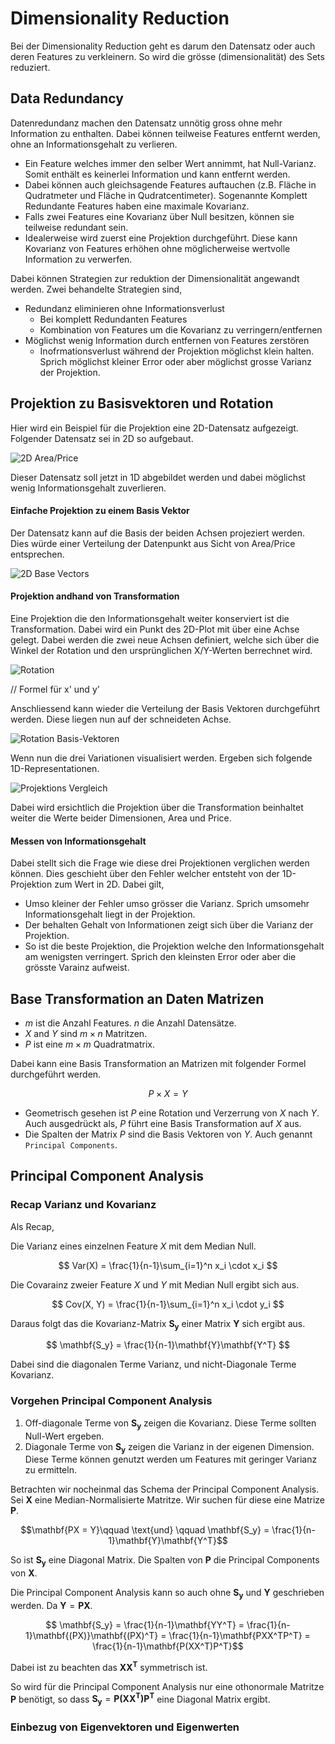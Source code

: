 # Dimensionality Reduction

Bei der Dimensionality Reduction geht es darum den Datensatz oder auch deren Features zu verkleinern. So wird die grösse (dimensionalität) des Sets reduziert.

## Data Redundancy

Datenredundanz machen den Datensatz unnötig gross ohne mehr Information zu enthalten. Dabei können teilweise Features entfernt werden, ohne an Informationsgehalt zu verlieren.

- Ein Feature welches immer den selber Wert annimmt, hat Null-Varianz. Somit enthält es keinerlei Information und kann entfernt werden.
- Dabei können auch gleichsagende Features auftauchen (z.B. Fläche in Qudratmeter und Fläche in Qudratcentimeter). Sogenannte Komplett Redundante Features haben eine maximale Kovarianz.
- Falls zwei Features eine Kovarianz über Null besitzen, können sie teilweise redundant sein.
- Idealerweise wird zuerst eine Projektion durchgeführt. Diese kann Kovarianz von Features erhöhen ohne möglicherweise wertvolle Information zu verwerfen.

Dabei können Strategien zur reduktion der Dimensionalität angewandt werden. Zwei behandelte Strategien sind,

- Redundanz eliminieren ohne Informationsverlust
    - Bei komplett Redundanten Features
    - Kombination von Features um die Kovarianz zu verringern/entfernen
- Möglichst wenig Information durch entfernen von Features zerstören
    - Inofrmationsverlust während der Projektion möglichst klein halten. Sprich möglichst kleiner Error oder aber möglichst grosse Varianz der Projektion.

## Projektion zu Basisvektoren und Rotation

Hier wird ein Beispiel für die Projektion eine 2D-Datensatz aufgezeigt. Folgender Datensatz sei in 2D so aufgebaut.

![2D Area/Price](images/2d_projection.png)

Dieser Datensatz soll jetzt in 1D abgebildet werden und dabei möglichst wenig Informationsgehalt zuverlieren.

#### Einfache Projektion zu einem Basis Vektor

Der Datensatz kann auf die Basis der beiden Achsen projeziert werden. Dies würde einer Verteilung der Datenpunkt aus Sicht von Area/Price entsprechen.

![2D Base Vectors](images/projection_basevectors.png)

#### Projektion andhand von Transformation

Eine Projektion die den Informationsgehalt weiter konserviert ist die Transformation. Dabei wird ein Punkt des 2D-Plot mit über eine Achse gelegt. Dabei werden die zwei neue Achsen definiert, welche sich über die Winkel der Rotation und den ursprünglichen X/Y-Werten berrechnet wird.

![Rotation](images/projection_rotation.png)

// Formel für x' und y'

Anschliessend kann wieder die Verteilung der Basis Vektoren durchgeführt werden. Diese liegen nun auf der schneideten Achse.

![Rotation Basis-Vektoren](images/projection_rotation_base.png)

Wenn nun die drei Variationen visualisiert werden. Ergeben sich folgende 1D-Representationen.

![Projektions Vergleich](images/projection_comparsion.png)

Dabei wird ersichtlich die Projektion über die Transformation beinhaltet weiter die Werte beider Dimensionen, Area und Price.

#### Messen von Informationsgehalt

Dabei stellt sich die Frage wie diese drei Projektionen verglichen werden können. Dies geschieht über den Fehler welcher entsteht von der 1D-Projektion zum Wert in 2D. Dabei gilt,

- Umso kleiner der Fehler umso grösser die Varianz. Sprich umsomehr Informationsgehalt liegt in der Projektion.
- Der behalten Gehalt von Informationen zeigt sich über die Varianz der Projektion.
- So ist die beste Projektion, die Projektion welche den Informationsgehalt am wenigsten verringert. Sprich den kleinsten Error oder aber die grösste Varainz aufweist.

## Base Transformation an Daten Matrizen

- $m$ ist die Anzahl Features. $n$ die Anzahl Datensätze.
- $X$ and $Y$ sind $m \times n$ Matritzen.
- $P$ ist eine $m \times m$ Quadratmatrix.

Dabei kann eine Basis Transformation an Matrizen mit folgender Formel durchgeführt werden.

$$ P \times X = Y $$

- Geometrisch gesehen ist $P$ eine Rotation und Verzerrung von $X$ nach $Y$. Auch ausgedrückt als, $P$ führt eine Basis Transformation auf $X$ aus.
- Die Spalten der Matrix $P$ sind die Basis Vektoren von $Y$. Auch genannt `Principal Components`.

## Principal Component Analysis

### Recap Varianz und Kovarianz

Als Recap,

Die Varianz eines einzelnen Feature $X$ mit dem Median Null.

$$ Var(X) = \frac{1}{n-1}\sum_{i=1}^n x_i \cdot x_i $$

Die Covarainz zweier Feature $X$ und $Y$ mit Median Null ergibt sich aus.

$$ Cov(X, Y) = \frac{1}{n-1}\sum_{i=1}^n x_i \cdot y_i $$

Daraus folgt das die Kovarianz-Matrix $\mathbf{S_y}$ einer Matrix $\mathbf{Y}$ sich ergibt aus.

$$ \mathbf{S_y} = \frac{1}{n-1}\mathbf{Y}\mathbf{Y^T} $$

Dabei sind die diagonalen Terme Varianz, und nicht-Diagonale Terme Kovarianz.

### Vorgehen Principal Component Analysis

1. Off-diagonale Terme von $\mathbf{S_y}$ zeigen die Kovarianz. Diese Terme sollten Null-Wert ergeben.
2. Diagonale Terme von $\mathbf{S_y}$ zeigen die Varianz in der eigenen Dimension. Diese Terme können genutzt werden um Features mit geringer Varianz zu ermitteln.

Betrachten wir nocheinmal das Schema der Principal Component Analysis.
Sei $\mathbf{X}$ eine Median-Normalisierte Matritze. Wir suchen für diese eine Matrize $\mathbf{P}$.

$$\mathbf{PX = Y}\qquad \text{und} \qquad \mathbf{S_y} = \frac{1}{n-1}\mathbf{Y}\mathbf{Y^T}$$

So ist $\mathbf{S_y}$ eine Diagonal Matrix. Die Spalten von $\mathbf{P}$ die Principal Components von $\mathbf{X}$.

Die Principal Component Analysis kann so auch ohne $\mathbf{S_y}$ und $\mathbf{Y}$ geschrieben werden. Da $\mathbf{Y} = \mathbf{PX}$.

$$ \mathbf{S_y} = \frac{1}{n-1}\mathbf{YY^T} = \frac{1}{n-1}\mathbf{(PX)}\mathbf{(PX)^T} = \frac{1}{n-1}\mathbf{PXX^TP^T} = \frac{1}{n-1}\mathbf{P(XX^T)P^T}$$

Dabei ist zu beachten das $\mathbf{XX^T}$ symmetrisch ist.

So wird für die Principal Component Analysis nur eine othonormale Matritze $\mathbf{P}$ benötigt, so dass $\mathbf{S_y} = \mathbf{P(XX^T)P^T}$ eine Diagonal Matrix ergibt.

### Einbezug von Eigenvektoren und Eigenwerten










